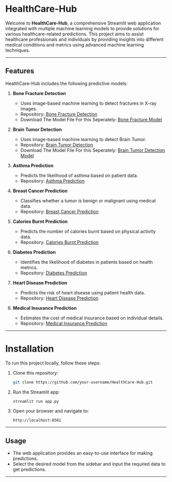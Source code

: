 # HealthCare-Hub

Welcome to **HealthCare-Hub**, a comprehensive Streamlit web application integrated with multiple machine learning models to provide solutions for various healthcare-related predictions. This project aims to assist healthcare professionals and individuals by providing insights into different medical conditions and metrics using advanced machine learning techniques.

---

## Features

HealthCare-Hub includes the following predictive models:

1. **Bone Fracture Detection**
   - Uses image-based machine learning to detect fractures in X-ray images.
   - Repository: [Bone Fracture Detection](https://github.com/21lakshh/Bone-Fracture-Detection)
   - Download The Model File For this Seperately: [Bone Fracture Model](https://drive.google.com/file/d/1uqPeQpNo0OomZs_Y_cRIdj-_QJuikfbD/view?usp=sharing)
  
2. **Brain Tumor Detection**
   - Uses image-based machine learning to detect Brain Tumor.
   - Repository: [Brain Tumor Detection](https://github.com/21lakshh/Brain-Tumor-Detection)
   - Download The Model File For this Seperately: [Brain Tumor Detection Model](https://drive.google.com/file/d/1x_6e80lSyFdpJErjaPhi-77oZn_mbi4P/view?usp=sharing)

3. **Asthma Prediction**
   - Predicts the likelihood of asthma based on patient data.
   - Repository: [Asthma Prediction](https://github.com/21lakshh/Asthma-Prediction)

4. **Breast Cancer Prediction**
   - Classifies whether a tumor is benign or malignant using medical data.
   - Repository: [Breast Cancer Prediction](https://github.com/21lakshh/Breast-Cancer-Classifcation)

5. **Calories Burnt Prediction**
   - Predicts the number of calories burnt based on physical activity data.
   - Repository: [Calories Burnt Prediction](https://github.com/21lakshh/Calorie-Burnt-Prediction)

6. **Diabetes Prediction**
   - Identifies the likelihood of diabetes in patients based on health metrics.
   - Repository: [Diabetes Prediction](https://github.com/21lakshh/Diabetes-Prediction)

7. **Heart Disease Prediction**
   - Predicts the risk of heart disease using patient health data.
   - Repository: [Heart Disease Prediction](https://github.com/21lakshh/Heart-Disease-Prediction)

8. **Medical Insurance Prediction**
   - Estimates the cost of medical insurance based on individual details.
   - Repository: [Medical Insurance Prediction](https://github.com/21lakshh/Medical-Insurance-Prediction)

---

# Installation

To run this project locally, follow these steps:

1. Clone this repository:
   ```bash
   git clone https://github.com/your-username/HealthCare-Hub.git
   ```
2. Run the Streamlit app:
   ```bash
   streamlit run app.py
   ```

3. Open your browser and navigate to:
   ```
   http://localhost:8501
   ```

---

## Usage

- The web application provides an easy-to-use interface for making predictions.
- Select the desired model from the sidebar and input the required data to get predictions.

---
